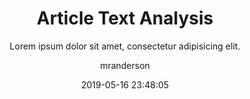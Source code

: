 ---
date: 2019-05-16 23:48:05
layout: post
title: Article Text Analysis
subtitle: 'Lorem ipsum dolor sit amet, consectetur adipisicing elit.'
description: >-
  L
image: assets/img/reports/bbc.jpg
optimized_image: assets/img/reports/bbc.jpg
page_url: google.com
category: NLP
tags:
  - Sentiments
  - Topics
author: mranderson
paginate: true
---